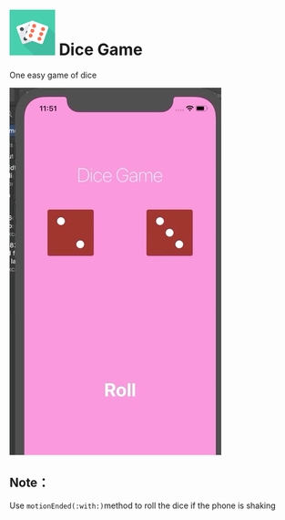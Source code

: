 

# ![120](https://github.com/SummitXY/iOS-projects/blob/master/DiceGame/DiceGame/Assets.xcassets/AppIcon.appiconset/80.png)	Dice Game

One easy game of dice

![DiceGame](https://github.com/SummitXY/iOS-projects/blob/master/DiceGame/sources/DiceGame.gif)

## Note：

Use `motionEnded(:with:)`method to roll the dice if the phone is shaking

